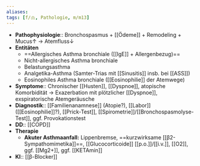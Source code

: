 ```yaml
---
aliases: 
tags: [f/🫁, Pathologie, m/m13]
---
```

- **Pathophysiologie**:: Bronchospasmus + [[Ödeme]] + Remodeling + Mucus↑ → Atemfluss↓
- **Entitäten**
	- ==Allergisches Asthma bronchiale ([[IgE]] + Allergenbezug)==
	- Nicht-allergisches Asthma bronchiale
	- Belastungsasthma
	- Analgetika-Asthma (Samter-Trias mit [[Sinusitis]] insb. bei [[ASS]])
	- Eosinophiles Asthma bronchiale ([[Eosinophilie]] der Atemwege)
- **Symptome**:: Chronischer [[Husten]], [[Dyspnoe]], atopische Komorbidität → Exazerbation mit plötzlicher [[Dyspnoe]], exspiratorische Atemgeräusche
- **Diagnostik**:: [[Familienanamnese]] (Atopie?), [[Labor]] ([[Eosinophilie]]?), [[Prick-Test]], [[Spirometrie]]/[[Bronchospasmolyse-Test]], ggf. Provokationstest
- **DD**:: [[COPD]]
- **Therapie**
	- **Akuter Asthmaanfall:** Lippenbremse, ==kurzwirksame [[β2-Sympathomimetika]]==, [[Glucocorticoide]] [[p.o.]]/[[i.v.]], [[O2]], ggf. [[Mg2+]], ggf. [[KETAmin]]
- **KI**:: [[β-Blocker]]